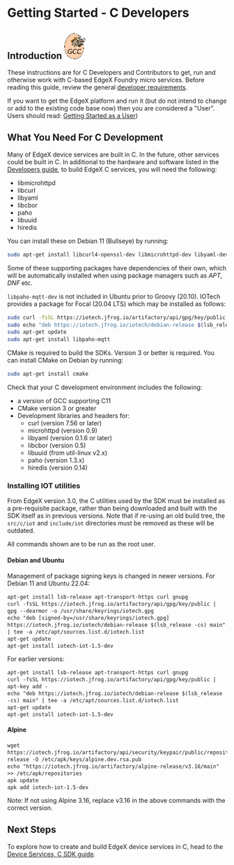 # Getting Started - C Developers

## Introduction ![image](gcc-logo.png)

These instructions are for C Developers and Contributors to get, run and otherwise work with C-based EdgeX Foundry
micro services. Before reading this guide, review the general [developer requirements](./Ch-GettingStartedDevelopers.md#what-you-need).

If you want to get the EdgeX platform and run it (but do not intend to change or add to the existing code base now) then you are considered a "User". Users should read:
[Getting Started as a User](./Ch-GettingStartedUsers.md))

## What You Need For C Development
Many of EdgeX device services are built in C.  In the future, other services could be built in C.  In additional to the hardware and software listed in the [Developers
guide](./Ch-GettingStartedDevelopers.md), to build EdgeX C services, you will need the following:

-   libmicrohttpd
-   libcurl
-   libyaml
-   libcbor
-   paho
-   libuuid
-   hiredis

You can install these on Debian 11 (Bullseye) by running:
``` bash
sudo apt-get install libcurl4-openssl-dev libmicrohttpd-dev libyaml-dev libcbor-dev libpaho-mqtt-dev uuid-dev libhiredis-dev
```
Some of these supporting packages have dependencies of their own, which will be automatically installed when using package managers such as *APT*, *DNF* etc.

`libpaho-mqtt-dev` is not included in Ubuntu prior to Groovy (20.10). IOTech provides a package for Focal (20.04 LTS) which may be installed as follows:

``` bash
sudo curl -fsSL https://iotech.jfrog.io/artifactory/api/gpg/key/public -o /etc/apt/trusted.gpg.d/iotech-public.asc
sudo echo "deb https://iotech.jfrog.io/iotech/debian-release $(lsb_release -cs) main" | tee -a /etc/apt/sources.list.d/iotech.list
sudo apt-get update
sudo apt-get install libpaho-mqtt
```

CMake is required to build the SDKs.  Version 3 or better is required.  You can install CMake on Debian by running:
``` bash
sudo apt-get install cmake
```

Check that your C development environment includes the following:

- a version of GCC supporting C11
- CMake version 3 or greater
- Development libraries and headers for:
    - curl (version 7.56 or later)
    - microhttpd (version 0.9)
    - libyaml (version 0.1.6 or later)
    - libcbor (version 0.5)
    - libuuid (from util-linux v2.x)
    - paho (version 1.3.x)
    - hiredis (version 0.14)

### Installing IOT utilities

From EdgeX version 3.0, the C utilities used by the SDK must be installed as a pre-requisite package,
rather than being downloaded and built with the SDK itself as in previous versions. Note that if re-using
an old build tree, the `src/c/iot` and `include/iot` directories must be removed as these will be
outdated.

All commands shown are to be run as the root user.

#### Debian and Ubuntu

Management of package signing keys is changed in newer versions. For Debian 11 and Ubuntu 22.04:

```
apt-get install lsb-release apt-transport-https curl gnupg
curl -fsSL https://iotech.jfrog.io/artifactory/api/gpg/key/public | gpg --dearmor -o /usr/share/keyrings/iotech.gpg
echo "deb [signed-by=/usr/share/keyrings/iotech.gpg] https://iotech.jfrog.io/iotech/debian-release $(lsb_release -cs) main" | tee -a /etc/apt/sources.list.d/iotech.list
apt-get update
apt-get install iotech-iot-1.5-dev
```

For earlier versions:

```
apt-get install lsb-release apt-transport-https curl gnupg
curl -fsSL https://iotech.jfrog.io/artifactory/api/gpg/key/public | apt-key add -
echo "deb https://iotech.jfrog.io/iotech/debian-release $(lsb_release -cs) main" | tee -a /etc/apt/sources.list.d/iotech.list
apt-get update
apt-get install iotech-iot-1.5-dev
```

#### Alpine

```
wget https://iotech.jfrog.io/artifactory/api/security/keypair/public/repositories/alpine-release -O /etc/apk/keys/alpine.dev.rsa.pub
echo "https://iotech.jfrog.io/artifactory/alpine-release/v3.16/main" >> /etc/apk/repositories
apk update
apk add iotech-iot-1.5-dev
```

Note: If not using Alpine 3.16, replace v3.16 in the above commands with the correct version.

## Next Steps
To explore how to create and build EdgeX device services in C, head to the [Device Services, C SDK guide](../microservices/device/sdk/devicesdk-getting-started/GettingStartedSDK-C.md).
